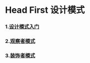 # Head First 设计模式

### 1.[设计模式入门](headFirstDesignPattern/1.md)

### 2.[观察者模式](headFirstDesignPattern/2.md)  

### 3.[装饰者模式](headFirstDesignPattern/3.md)  

